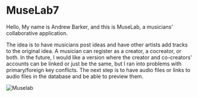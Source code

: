 # MuseLab7

Hello, My name is Andrew Barker, and this is MuseLab, a musicians' collaborative application.

The idea is to have musicians post ideas and have other artists add tracks to the original idea.
A musician can register as a creator, a cocreator, or both.
In the future, I would like a version where the creator and co-creators' accounts can be linked or just be the same, but I ran into problems with primary/foreign key conflicts.
The next step is to have audio files or links to audio files in the database and be able to preview them.

![Muselab](https://user-images.githubusercontent.com/103617658/221280288-f5c4bce7-4554-42a4-bda5-4bf244f340ed.jpg)

